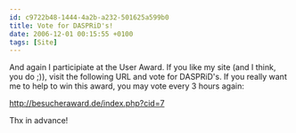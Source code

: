 ```yaml
---
id: c9722b48-1444-4a2b-a232-501625a599b0
title: Vote for DASPRiD's!
date: 2006-12-01 00:15:55 +0100
tags: [Site]
---
```


And again I participiate at the User Award. If you like my site (and I think, you do ;)), visit the following URL and vote for DASPRiD's. If you really want me to help to win this award, you may vote every 3 hours again:

http://besucheraward.de/index.php?cid=7

Thx in advance!